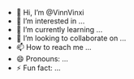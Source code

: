 - 👋 Hi, I’m @VinnVinxi
- 👀 I’m interested in ...
- 🌱 I’m currently learning ...
- 💞️ I’m looking to collaborate on ...
- 📫 How to reach me ...
- 😄 Pronouns: ...
- ⚡ Fun fact: ...

<!---
VinnVinxi/VinnVinxi is a ✨ special ✨ repository because its `README.md` (this file) appears on your GitHub profile.
You can click the Preview link to take a look at your changes.
--->
